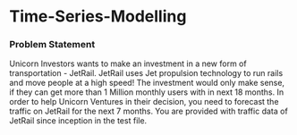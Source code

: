 # Time-Series-Modelling

### Problem Statement

Unicorn Investors wants to make an investment in a new form of transportation - JetRail. JetRail uses Jet propulsion technology to run rails 
and move people at a high speed! The investment would only make sense, if they can get more than 1 Million monthly users with in next 18 months. In order to help Unicorn Ventures in their decision, you need to forecast the traffic on JetRail for the next 7 months. 
You are provided with traffic data of JetRail since inception in the test file.

